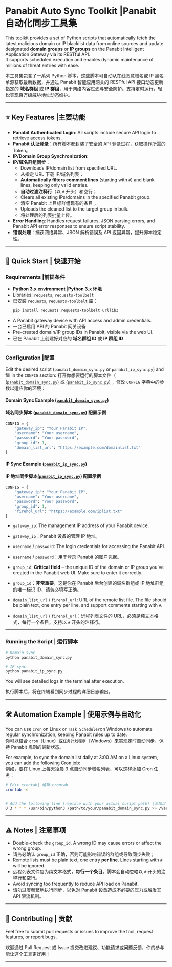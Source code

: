 
# Panabit Auto Sync Toolkit  |Panabit 自动化同步工具集

This toolkit provides a set of Python scripts that automatically fetch the latest malicious domain or IP blacklist data from online sources and update designated **domain groups** or **IP groups** on the Panabit Intelligent Application Gateway via its RESTful API.  
It supports scheduled execution and enables dynamic maintenance of millions of threat entries with ease.  

本工具集包含了一系列 Python 脚本，这些脚本可自动从在线恶意域名或 IP 黑名单源获取最新数据，并通过 Panabit 智能应用网关的 RESTful API 接口动态更新指定的 **域名群组** 或 **IP 群组**，用于网络内容过滤与安全防护。支持定时运行，轻松实现百万级威胁地址动态维护。

---

## ⭐️ Key Features  |主要功能

- **Panabit Authenticated Login**: All scripts include secure API login to retrieve access tokens.
- **Panabit 认证登录**：所有脚本都封装了安全的 API 登录过程，获取操作所需的 Token。  
- **IP/Domain Group Synchronization**:
- **IP/域名群组同步**：  
  - Downloads IP/domain list from specified URL.
  - 从指定 URL 下载 IP/域名列表；
  - **Automatically filters comment lines** (starting with `#`) and blank lines, keeping only valid entries.
  -  **自动过滤注释行**（以 `#` 开头）和空行； 
  - Clears all existing IPs/domains in the specified Panabit group.
  - 清空 Panabit 上目标群组现有的条目；
  - Uploads the cleaned list to the target group in bulk.
  - 将处理后的列表批量上传。
- **Error Handling**: Handles request failures, JSON parsing errors, and Panabit API error responses to ensure script stability.
- **错误处理**：捕获网络异常、JSON 解析错误及 API 返回异常，提升脚本稳定性。


---

## 🚀 Quick Start  | 快速开始

### Requirements  |前提条件

- **Python 3.x environment**  |**Python 3.x 环境**  
- Libraries: `requests`, `requests-toolbelt`
- 已安装 `requests`, `requests-toolbelt` 库：  
  ```bash
  pip install requests requests-toolbelt urllib3
  ```
- A Panabit gateway device with API access and admin credentials.
- 一台已启用 API 的 Panabit 网关设备  
- Pre-created domain/IP group IDs in Panabit, visible via the web UI.
- 已在 Panabit 上创建好对应的 **域名群组 ID** 或 **IP 群组 ID**


---

### Configuration  |配置

Edit the desired script (`panabit_domain_sync.py` or `panabit_ip_sync.py`) and fill in the `CONFIG` section:
打开你想要运行的脚本文件（ [(`panabit_domain_sync.py`)](https://github.com/Panabit-Software/Panabit-API-Scripts/blob/main/sync_tools/Panabit_domain_sync.py) 或 [(`panabit_ip_sync.py`)](https://github.com/Panabit-Software/Panabit-API-Scripts/blob/main/sync_tools/Panabit_ip_sync.py)  ，修改 `CONFIG` 字典中的参数以适应你的环境：
#### Domain Sync Example ([`panabit_domain_sync.py`](https://github.com/Panabit-Software/Panabit-API-Scripts/blob/main/sync_tools/Panabit_domain_sync.py))  
#### 域名同步脚本  ([`panabit_domain_sync.py`](https://github.com/Panabit-Software/Panabit-API-Scripts/blob/main/sync_tools/Panabit_domain_sync.py)) 配置示例

```python
CONFIG = {
    "gateway_ip": "Your Panabit IP",
    "username": "Your username",
    "password": "Your password",
    "group_id": 1,
    "domain_list_url": "https://example.com/domainlist.txt"
}
```

#### IP Sync Example [(`panabit_ip_sync.py`)](https://github.com/Panabit-Software/Panabit-API-Scripts/blob/main/sync_tools/Panabit_ip_sync.py)  
#### IP 地址同步脚本[(`panabit_ip_sync.py`)](https://github.com/Panabit-Software/Panabit-API-Scripts/blob/main/sync_tools/Panabit_ip_sync.py)   配置示例

```python
CONFIG = {
    "gateway_ip": "Your Panabit IP",
    "username": "Your username",
    "password": "Your password",
    "group_id": 1,
    "firehol_url": "https://example.com/iplist.txt"
}
```

- `gateway_ip`: The management IP address of your Panabit device.  
- `gateway_ip`：Panabit 设备的管理 IP 地址。

- `username` / `password`: The login credentials for accessing the Panabit API.  
- `username` / `password`：用于登录 Panabit 的账户凭据。

- `group_id`: **Critical field** – the unique ID of the domain or IP group you've created in the Panabit web UI. Make sure to enter it correctly.  
- `group_id`：**非常重要**，这是你在 Panabit 后台创建的域名群组或 IP 地址群组的唯一标识 ID，请务必填写正确。

- `domain_list_url` / `firehol_url`: URL of the remote list file. The file should be plain text, one entry per line, and support comments starting with `#`.  
- `domain_list_url` / `firehol_url`：远程列表文件的 URL，必须是纯文本格式，每行一个条目，支持以 `#` 开头的注释行。

---

### Running the Script  | 运行脚本

```bash
# Domain sync
python panabit_domain_sync.py

# IP sync
python panabit_ip_sync.py
```

You will see detailed logs in the terminal after execution.

执行脚本后，将在终端看到同步过程的详细日志输出。

---

## 🛠️ Automation Example  | 使用示例与自动化

You can use `cron` on Linux or `Task Scheduler`on Windows to automate regular synchronization, keeping Panabit rules up to date.  
你可以结合 `cron`（Linux）或`任务计划程序`（Windows）来实现定时自动同步，保持 Panabit 规则的最新状态。

For example, to sync the domain list daily at 3:00 AM on a Linux system, you can add the following Cron job:  
例如，要在 Linux 上每天凌晨 3 点自动同步域名列表，可以这样添加 Cron 任务：

```bash
# Edit crontab| 编辑 crontab
crontab -e


# Add the following line (replace with your actual script path) |添加以下行 (请替换为你的脚本实际路径)
0 3 * * * /usr/bin/python3 /path/to/your/panabit_domain_sync.py >> /var/log/panabit_domain_sync.log 2>&1

```

---

## ⚠️ Notes  | 注意事项

- Double-check the `group_id`. A wrong ID may cause errors or affect the wrong group.
- 请务必确认 `group_id` 正确，否则可能影响错误的群组或导致同步失败；  
- Remote lists must be plain text, one entry **per line**. Lines starting with `#` will be ignored.
- 远程列表文件应为纯文本格式，**每行一个条目**。脚本会自动忽略以 `#` 开头的注释行和空行。
- Avoid syncing too frequently to reduce API load on Panabit.
- 请勿过度频繁地执行同步，以免对 Panabit 设备造成不必要的压力或触发其 API 限流机制。


---

## 🤝 Contributing  | 贡献

Feel free to submit pull requests or issues to improve the tool, request features, or report bugs.

欢迎通过 Pull Request 或 Issue 提交改进建议、功能请求或问题反馈，你的参与能让这个工具更好用！

---

